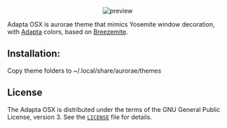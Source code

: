 <p align="center">
  <img src="https://raw.githubusercontent.com/jcmljunior/Materia-OSX/master/preview.jpeg" alt="preview"/>
</p>

Adapta OSX is aurorae theme that mimics Yosemite window decoration, with [Adapta](https://github.com/PapirusDevelopmentTeam/adapta-kde) colors, based on [Breezemite](https://github.com/andreyorst/Breezemite).
 
## Installation:
Copy theme folders to ~/.local/share/aurorae/themes

## License
The Adapta OSX is distributed under the terms of the GNU General Public License, version 3. See the [`LICENSE`](LICENSE) file for details.
